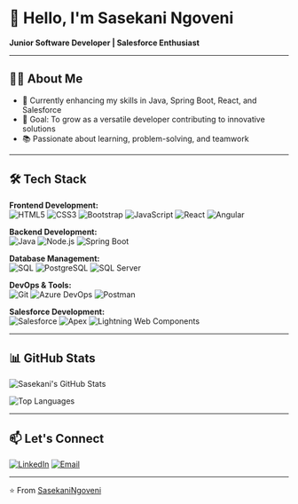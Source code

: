 # 👋 Hello, I'm Sasekani Ngoveni  

**Junior Software Developer | Salesforce Enthusiast**  

---

## 👨‍💻 About Me  
- 🌱 Currently enhancing my skills in Java, Spring Boot, React, and Salesforce    
- 🎯 Goal: To grow as a versatile developer contributing to innovative solutions  
- 📚 Passionate about learning, problem-solving, and teamwork 

---

## 🛠️ Tech Stack  

**Frontend Development:**  
![HTML5](https://img.shields.io/badge/HTML5-E34F26?style=for-the-badge&logo=html5&logoColor=white) 
![CSS3](https://img.shields.io/badge/CSS3-1572B6?style=for-the-badge&logo=css3&logoColor=white) 
![Bootstrap](https://img.shields.io/badge/Bootstrap-563D7C?style=for-the-badge&logo=bootstrap&logoColor=white) 
![JavaScript](https://img.shields.io/badge/JavaScript-F7DF1E?style=for-the-badge&logo=javascript&logoColor=black) 
![React](https://img.shields.io/badge/React-20232A?style=for-the-badge&logo=react&logoColor=61DAFB) 
![Angular](https://img.shields.io/badge/Angular-DD0031?style=for-the-badge&logo=angular&logoColor=white)  

**Backend Development:**  
![Java](https://img.shields.io/badge/Java-ED8B00?style=for-the-badge&logo=openjdk&logoColor=white) 
![Node.js](https://img.shields.io/badge/Node.js-43853D?style=for-the-badge&logo=node.js&logoColor=white) 
![Spring Boot](https://img.shields.io/badge/Spring_Boot-F2F4F9?style=for-the-badge&logo=spring-boot)  

**Database Management:**  
![SQL](https://img.shields.io/badge/SQL-CC2927?style=for-the-badge&logo=microsoft-sql-server&logoColor=white) 
![PostgreSQL](https://img.shields.io/badge/PostgreSQL-316192?style=for-the-badge&logo=postgresql&logoColor=white) 
![SQL Server](https://img.shields.io/badge/SQL_Server-CC2927?style=for-the-badge&logo=microsoft-sql-server&logoColor=white)  

**DevOps & Tools:**  
![Git](https://img.shields.io/badge/Git-F05032?style=for-the-badge&logo=git&logoColor=white) 
![Azure DevOps](https://img.shields.io/badge/Azure_DevOps-0078D7?style=for-the-badge&logo=azure-devops&logoColor=white) 
![Postman](https://img.shields.io/badge/Postman-FF6C37?style=for-the-badge&logo=postman&logoColor=white)  

**Salesforce Development:**  
![Salesforce](https://img.shields.io/badge/Salesforce-00A1E0?style=for-the-badge&logo=salesforce&logoColor=white) 
![Apex](https://img.shields.io/badge/Apex-00A1E0?style=for-the-badge&logo=salesforce&logoColor=white) 
![Lightning Web Components](https://img.shields.io/badge/Lightning_Web_Components-00A1E0?style=for-the-badge&logo=salesforce&logoColor=white)  

---

## 📊 GitHub Stats  

![Sasekani's GitHub Stats](https://github-readme-stats.vercel.app/api?username=Sasekani&show_icons=true&theme=radical)  

![Top Languages](https://github-readme-stats.vercel.app/api/top-langs/?username=Sasekani&layout=compact&theme=radical)  

---

## 📫 Let's Connect  

[![LinkedIn](https://img.shields.io/badge/LinkedIn-0077B5?style=for-the-badge&logo=linkedin&logoColor=white)](https://www.linkedin.com/in/sngoveni/)
[![Email](https://img.shields.io/badge/Email-D14836?style=for-the-badge&logo=gmail&logoColor=white)](mailto:sasngoveni@gmail.com)  

---

⭐️ From [SasekaniNgoveni](https://github.com/SasekaniNgoveni)
